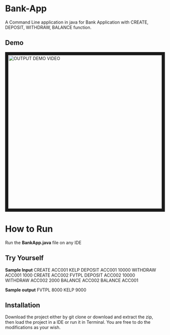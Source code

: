 # Bank-App
A Command Line application in java for Bank Application with CREATE, DEPOSIT, WITHDRAW, BALANCE function.

## Demo

<a href="http://www.youtube.com/watch?feature=player_embedded&v=WrIw_5yMQh4" target="_blank"><img src="http://img.youtube.com/vi/WrIw_5yMQh4/0.jpg" 
alt="OUTPUT DEMO VIDEO" width="500" height="500" border="10" /></a>

# How to Run

  Run the **BankApp.java** file on any IDE

## Try Yourself

**Sample Input**
      CREATE ACC001 KELP
      DEPOSIT ACC001 10000
      WITHDRAW ACC001 1000
      CREATE ACC002 FVTPL
      DEPOSIT ACC002 10000
      WITHDRAW ACC002 2000
      BALANCE ACC002
      BALANCE ACC001
      
**Sample output**
    FVTPL 8000
    KELP  9000



## Installation

Download the project either by git clone or download and extract the zip, then load the project in a IDE or run it in Terminal. You are free to do the modifications as your wish.
